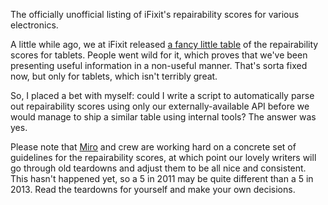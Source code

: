 The officially unofficial listing of iFixit's repairability scores for various
electronics.

A little while ago, we at iFixit released [a fancy little table][Tablet
Repairability] of the repairability scores for tablets.  People went wild for
it, which proves that we've been presenting useful information in a non-useful
manner.  That's sorta fixed now, but only for tablets, which isn't terribly
great.

So, I placed a bet with myself: could I write a script to automatically parse
out repairability scores using only our externally-available API before we
would manage to ship a similar table using internal tools?  The answer was yes.

Please note that [Miro] and crew are working hard on a concrete set of
guidelines for the repairability scores, at which point our lovely writers will
go through old teardowns and adjust them to be all nice and consistent.  This
hasn't happened yet, so a 5 in 2011 may be quite different than a 5 in 2013.
Read the teardowns for yourself and make your own decisions.

[Tablet Repairability]: http://www.ifixit.com/Tablet_Repairability
[Miro]: http://www.ifixit.com/user/17

